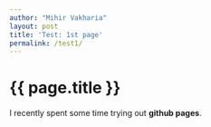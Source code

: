 ```yaml
---
author: "Mihir Vakharia"
layout: post
title: 'Test: 1st page'
permalink: /test1/
---
```

# {{ page.title }}

I recently spent some time trying out **github pages**.